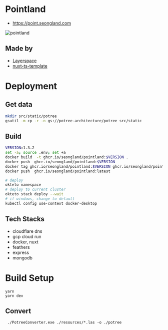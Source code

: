 # Pointland

- https://point.seongland.com

![pointland](https://user-images.githubusercontent.com/27716524/115001273-794dc400-9ede-11eb-8309-964e22813215.png)

## Made by

- [Layerspace](https://github.com/seonglae/layerspace)
- [nuxt-ts-template](https://github.com/seonglae/nuxt-ts-template)

# Deployment

## Get data

```bash
mkdir src/static/potree
gsutil -m cp -r -n gs://potree-architecture/potree src/static
```

## Build

```bash
VERSION=1.3.2
set -a; source .env; set +a
docker build  -t ghcr.io/seongland/pointland:$VERSION .
docker push  ghcr.io/seongland/pointland:$VERSION
docker tag ghcr.io/seongland/pointland:$VERSION ghcr.io/seongland/pointland:latest
docker push  ghcr.io/seongland/pointland:latest

# deploy
okteto namespace
# deploy to current cluster
okteto stack deploy --wait
# if windows, change to default
kubectl config use-context docker-desktop
```

## Tech Stacks

- cloudflare dns
- gcp cloud run
- docker, nuxt
- feathers
- express
- mongodb

# Build Setup

```
yarn
yarn dev
```

## Convert

```
 ./PotreeConverter.exe ./resources/*.las -o ./potree
```
